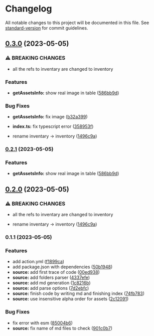 # Changelog

All notable changes to this project will be documented in this file. See [standard-version](https://github.com/conventional-changelog/standard-version) for commit guidelines.

## [0.3.0](https://github.com/plant-a-seed/ga-inventory/compare/v0.1.1...v0.3.0) (2023-05-05)


### ⚠ BREAKING CHANGES

* all the refs to inventary are changed to inventory

### Features

* **getAssetsInfo:** show real image in table ([586bb9d](https://github.com/plant-a-seed/ga-inventory/commit/586bb9dcbb11991b48ab3d515d61bf34bec40e20))


### Bug Fixes

* **getAssetsInfo:** fix image ([b32a399](https://github.com/plant-a-seed/ga-inventory/commit/b32a399df4a6b8808bf5825deb376623b2ec3397))
* **index.ts:** fix typescript error ([358953f](https://github.com/plant-a-seed/ga-inventory/commit/358953f843d25f73025e81786e3f65c21ae4558e))


* rename inventary -> inventory ([1496c9a](https://github.com/plant-a-seed/ga-inventory/commit/1496c9a39e26402afed4c8e6e1ad0bd470576696))

### [0.2.1](https://github.com/plant-a-seed/ga-inventory/compare/v0.2.0...v0.2.1) (2023-05-05)


### Features

* **getAssetsInfo:** show real image in table ([586bb9d](https://github.com/plant-a-seed/ga-inventory/commit/586bb9dcbb11991b48ab3d515d61bf34bec40e20))

## [0.2.0](https://github.com/plant-a-seed/ga-inventory/compare/v0.1.1...v0.2.0) (2023-05-05)


### ⚠ BREAKING CHANGES

* all the refs to inventary are changed to inventory

* rename inventary -> inventory ([1496c9a](https://github.com/plant-a-seed/ga-inventory/commit/1496c9a39e26402afed4c8e6e1ad0bd470576696))

### 0.1.1 (2023-05-05)


### Features

* add action.yml ([f1899ca](https://github.com/plant-a-seed/ga-inventory/commit/f1899caf2fc3f25684a1338fe15d83f081ffd23e))
* add package.json with dependencies ([50b1948](https://github.com/plant-a-seed/ga-inventory/commit/50b194851bcf85c39fdad0a46efa8b11d50bc861))
* **source:** add first trace of code ([00ed938](https://github.com/plant-a-seed/ga-inventory/commit/00ed9387dda381b9aad65193822d4214125991d2))
* **source:** add folders parser ([4337efe](https://github.com/plant-a-seed/ga-inventory/commit/4337efed24b2ff61daecfe51fab80b625039dddc))
* **source:** add md generation ([1c8216b](https://github.com/plant-a-seed/ga-inventory/commit/1c8216bab937c5e12ae88153c2bbcc4a3786540d))
* **source:** add parse options ([7d2ebfc](https://github.com/plant-a-seed/ga-inventory/commit/7d2ebfcb3b32582987238bfc0885c30db17392bb))
* **source:** finish code by writing md and finishing index ([74fb783](https://github.com/plant-a-seed/ga-inventory/commit/74fb783461656d8c102357d37573312aad4fd8f2))
* **source:** use insensitive alpha order for assets ([2c12091](https://github.com/plant-a-seed/ga-inventory/commit/2c120910781af4f6438f04003d325322c793493f))


### Bug Fixes

* fix error with esm ([85004b6](https://github.com/plant-a-seed/ga-inventory/commit/85004b653bfb45b9e2d175ba0eac5a45047a5a80))
* **source:** fix name of md files to check ([901c0b7](https://github.com/plant-a-seed/ga-inventory/commit/901c0b77928d85009a426ac4a7f8719fcb256f7b))
